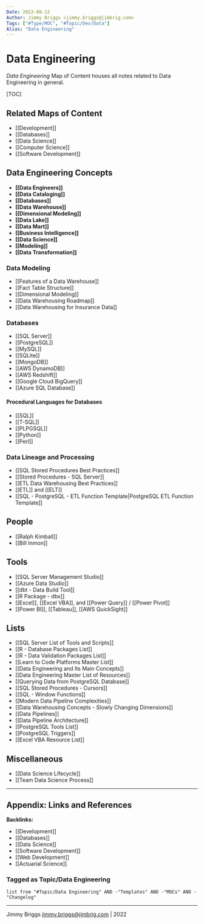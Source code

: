 ```yaml
---
Date: 2022-08-12
Author: Jimmy Briggs <jimmy.briggs@jimbrig.com>
Tags: ["#Type/MOC", "#Topic/Dev/Data"]
Alias: "Data Engineering"
---
```


# Data Engineering

*Data Engineering* Map of Content houses all notes related to Data Engineering in general.

[TOC]

## Related Maps of Content

- [[Development]]
- [[Databases]]
- [[Data Science]]
- [[Computer Science]]
- [[Software Development]]

## Data Engineering Concepts

- **[[Data Engineers]]**
- **[[Data Cataloging]]**
- **[[Databases]]**
- **[[Data Warehouse]]**
- **[[Dimensional Modeling]]**
- **[[Data Lake]]**
- **[[Data Mart]]**
- **[[Business Intelligence]]**
- **[[Data Science]]**
- **[[Modeling]]**
- **[[Data Transformation]]**

### Data Modeling

-   [[Features of a Data Warehouse]]
-   [[Fact Table Structure]]
-   [[Dimensional Modeling]]
-   [[Data Warehousing Roadmap]]
-   [[Data Warehousing for Insurance Data]]

### Databases

- [[SQL Server]]
- [[PostgreSQL]]
- [[MySQL]]
- [[SQLite]]
- [[MongoDB]]
- [[AWS DynamoDB]]
- [[AWS Redshift]]
- [[Google Cloud BigQuery]]
- [[Azure SQL Database]]

#### Procedural Languages for Databases

- [[SQL]]
- [[T-SQL]]
- [[PLPGSQL]]
- [[Python]]
- [[Perl]]

### Data Lineage and Processing

- [[SQL Stored Procedures Best Practices]]
- [[Stored Procedures - SQL Server]]
- [[ETL Data Warehousing Best Practices]]
- [[ETL]] and [[ELT]]
- [[SQL - PostgreSQL - ETL Function Template|PostgreSQL ETL Function Template]]


## People

- [[Ralph Kimball]]
- [[Bill Inmon]]

## Tools

- [[SQL Server Management Studio]]
- [[Azure Data Studio]]
- [[dbt - Data Build Tool]]
- [[R Package - dbx]]
- [[Excel]], [[Excel VBA]], and [[Power Query]] / [[Power Pivot]]
- [[Power BI]], [[Tableau]], [[AWS QuickSight]]

## Lists

- [[SQL Server List of Tools and Scripts]]
- [[R - Database Packages List]]
- [[R - Data Validation Packages List]]
- [[Learn to Code Platforms Master List]]
- [[Data Engineering and Its Main Concepts]]
- [[Data Engineering Master List of Resources]]
- [[Querying Data from PostgreSQL Database]]
- [[SQL Stored Procedures - Cursors]]
- [[SQL - Window Functions]]
- [[Modern Data Pipeline Complexities]]
- [[Data Warehousing Concepts - Slowly Changing Dimensions]]
- [[Data Pipelines]]
- [[Data Pipeline Architecture]]
- [[PostgreSQL Tools List]]
- [[PostgreSQL Triggers]]
- [[Excel VBA Resource List]]

## Miscellaneous

- [[Data Science Lifecycle]]
- [[Team Data Science Process]]

***

## Appendix: Links and References

**Backlinks:**

- [[Development]]
- [[Databases]]
- [[Data Science]]
- [[Software Development]]
- [[Web Development]]
- [[Actuarial Science]]


### Tagged as Topic/Data Engineering

```dataview
list from "#Topic/Data Engineering" AND -"Templates" AND -"MOCs" AND -"Changelog"
```

***

Jimmy Briggs <jimmy.briggs@jimbrig.com> | 2022




